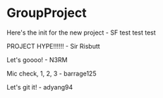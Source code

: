 # GroupProject 
Here's the init for the new project - SF
test test test


PROJECT HYPE!!!!!! - Sir Risbutt

Let's goooo! - N3RM

Mic check, 1, 2, 3 - barrage125

Let's git it! -  adyang94
